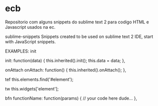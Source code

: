 ecb
===

Repositorio com alguns snippets do sublime text 2 para codigo HTML e Javascript usados na ec.

sublime-snippets
Snippets created to be used on sublime text 2 IDE, start with JavaScript snippets.

EXAMPLES: init

init: function(data) { this.inherited().init(); this.data = data; },

onAttach onAttach: function() { this.inherited().onAttach(); },

tef this.elements.find('#element');

tw this.widgets['element'];

bfn functionName: function(params) { // your code here dude... },
